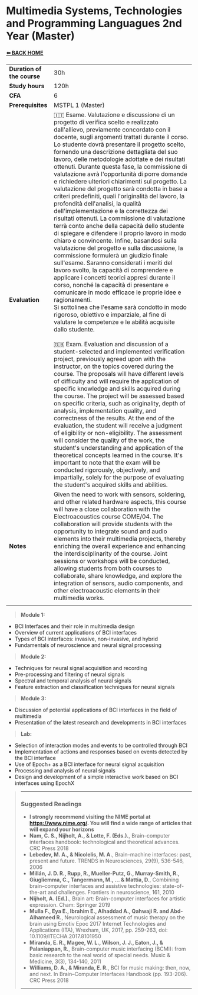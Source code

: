 # **Multimedia Systems, Technologies and Programming Languagues 2nd Year (Master)**  

[**⬅️ BACK HOME**](/README.md)

|                          |     |
|:-------------------------|:----|  
|**Duration of the course**|30h  |
|**Study hours**           |120h |
|**CFA**                   |6    |
|**Prerequisites**         |MSTPL 1 (Master)|
|**Evaluation**            |🇮🇹 Esame. Valutazione e discussione di un progetto di verifica scelto e realizzato dall'allievo, previamente concordato con il docente, sugli argomenti trattati durante il corso. Lo studente dovrà presentare il progetto scelto, fornendo una descrizione dettagliata del suo lavoro, delle metodologie adottate e dei risultati ottenuti. Durante questa fase, la commissione di valutazione avrà l'opportunità di porre domande e richiedere ulteriori chiarimenti sul progetto. La valutazione del progetto sarà condotta in base a criteri predefiniti, quali l'originalità del lavoro, la profondità dell'analisi, la qualità dell'implementazione e la correttezza dei risultati ottenuti. La commissione di valutazione terrà conto anche della capacità dello studente di spiegare e difendere il proprio lavoro in modo chiaro e convincente. Infine, basandosi sulla valutazione del progetto e sulla discussione, la commissione formulerà un giudizio finale sull'esame. Saranno considerati i meriti del lavoro svolto, la capacità di comprendere e applicare i concetti teorici appresi durante il corso, nonché la capacità di presentare e comunicare in modo efficace le proprie idee e ragionamenti.<br>Si sottolinea che l'esame sarà condotto in modo rigoroso, obiettivo e imparziale, al fine di valutare le competenze e le abilità acquisite dallo studente. <br><br>🇬🇧 Exam. Evaluation and discussion of a student-selected and implemented verification project, previously agreed upon with the instructor, on the topics covered during the course. The proposals will have different levels of difficulty and will require the application of specific knowledge and skills acquired during the course. The project will be assessed based on specific criteria, such as originality, depth of analysis, implementation quality, and correctness of the results. At the end of the evaluation, the student will receive a judgment of eligibility or non-eligibility. The assessment will consider the quality of the work, the student's understanding and application of the theoretical concepts learned in the course. It's important to note that the exam will be conducted rigorously, objectively, and impartially, solely for the purpose of evaluating the student's acquired skills and abilities.|
|**Notes**                 |Given the need to work with sensors, soldering, and other related hardware aspects, this course will have a close collaboration with the Electroacoustics course COME/04. The collaboration will provide students with the opportunity to integrate sound and audio elements into their multimedia projects, thereby enriching the overall experience and enhancing the interdisciplinarity of the course. Joint sessions or workshops will be conducted, allowing students from both courses to collaborate, share knowledge, and explore the integration of sensors, audio components, and other electroacoustic elements in their multimedia works.|
|||

>**Module 1:**

- BCI Interfaces and their role in multimedia design
- Overview of current applications of BCI interfaces
- Types of BCI interfaces: invasive, non-invasive, and hybrid
- Fundamentals of neuroscience and neural signal processing

>**Module 2:**

- Techniques for neural signal acquisition and recording
- Pre-processing and filtering of neural signals
- Spectral and temporal analysis of neural signals
- Feature extraction and classification techniques for neural signals

>**Module 3:**

- Discussion of potential applications of BCI interfaces in the field of multimedia
- Presentation of the latest research and developments in BCI interfaces

>**Lab:**

- Selection of interaction modes and events to be controlled through BCI
- Implementation of actions and responses based on events detected by the BCI interface
- Use of Epoch+ as a BCI interface for neural signal acquisition
- Processing and analysis of neural signals
- Design and development of a simple interactive work based on BCI interfaces using EpochX

>---
>
>### **Suggested Readings**  
>
>- **I strongly recommend visiting the NIME portal at <https://www.nime.org/>. You will find a wide range of articles that will expand your horizons**
>- **Nam, C. S., Nijholt, A., & Lotte, F. (Eds.).**, Brain–computer interfaces handbook: technological and theoretical advances. CRC Press 2018
>- **Lebedev, M. A., & Nicolelis, M. A.**, Brain–machine interfaces: past, present and future. TRENDS in Neurosciences, 29(9), 536-546, 2006
>- **Millán, J. D. R., Rupp, R., Mueller-Putz, G., Murray-Smith, R., Giugliemma, C., Tangermann, M., ... & Mattia, D.**, Combining brain–computer interfaces and assistive technologies: state-of-the-art and challenges. Frontiers in neuroscience, 161, 2010
>- **Nijholt, A. (Ed.).**, Brain art: Brain-computer interfaces for artistic expression. Cham: Springer 2019
>- **Mulla F., Eya E., Ibrahim E., Alhaddad A., Qahwaji R. and Abd-Alhameed R.**, Neurological assessment of music therapy on the brain using Emotiv Epoc 2017 Internet Technologies and Applications (ITA), Wrexham, UK, 2017, pp. 259-263, doi: 10.1109/ITECHA.2017.8101950
>- **Miranda, E. R., Magee, W. L., Wilson, J. J., Eaton, J., & Palaniappan, R.**, Brain-computer music interfacing (BCMI): from basic research to the real world of special needs. Music & Medicine, 3(3), 134-140, 2011
>- **Williams, D. A., & Miranda, E. R.**, BCI for music making: then, now, and next. In Brain–Computer Interfaces Handbook (pp. 193-206). CRC Press 2018
>
>---
